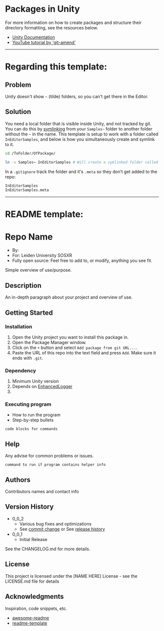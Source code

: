 # Packages in Unity

For more information on how to create packages and structure their directory formatting, see the resources below.
- [Unity Documentation](https://docs.unity3d.com/6000.1/Documentation/Manual/CustomPackages.html)
- [YouTube tutorial by 'git-amend'](https://www.youtube.com/watch?v=f2xW24xyDEg&t=190s)


----

# Regarding this template:

## Problem

Unity doesn't show `~` (tilde) folders, so you can't get there in the Editor.

## Solution

You need a local folder that is visible inside Unity, and not tracked by git.
You can do this by [symlinking](https://docs.unity.com/ugs/en-us/manual/devops/manual/symlink-support) from your `Samples~` folder to another folder without the `~` in the name. This template is setup to work with a folder called `InEditorSamples`, and below is how you simultaneously create and symlink to it. 

```bash
cd /ToFolder/OfPackage/

ln -s Samples~ InEditorSamples # Will create a symlinked folder called InEditorSamples
```

In a `.gitignore` track the folder and it's `.meta` so they don’t get added to the repo:

```bash 
InEditorSamples
InEditorSamples.meta
```

----


# README template:

# Repo Name

- By: 
- For: Leiden University SOSXR
- Fully open source: Feel free to add to, or modify, anything you see fit.


Simple overview of use/purpose.

## Description

An in-depth paragraph about your project and overview of use.

## Getting Started
### Installation

1. Open the Unity project you want to install this package in.
2. Open the Package Manager window.
3. Click on the `+` button and select `Add package from git URL...`.
4. Paste the URL of this repo into the text field and press `Add`. Make sure it ends with `.git`.

### Dependency
1. Minimum Unity version
2. Depends on [EnhancedLogger](https://github.com/solo-fsw/sosxr-unity-enhancedlogger)
3. 

### Executing program

* How to run the program
* Step-by-step bullets
```
code blocks for commands
```


## Help

Any advise for common problems or issues.
```
command to run if program contains helper info
```


## Authors

Contributors names and contact info


## Version History

* 0_0_2
    * Various bug fixes and optimizations
    * See [commit change]() or See [release history]()
* 0_0_1
    * Initial Release

See the CHANGELOG.md for more details.


## License

This project is licensed under the [NAME HERE] License - see the LICENSE.md file for details


## Acknowledgments

Inspiration, code snippets, etc.
* [awesome-readme](https://github.com/matiassingers/awesome-readme)
* [readme-template](https://gist.github.com/DomPizzie/7a5ff55ffa9081f2de27c315f5018afc)

